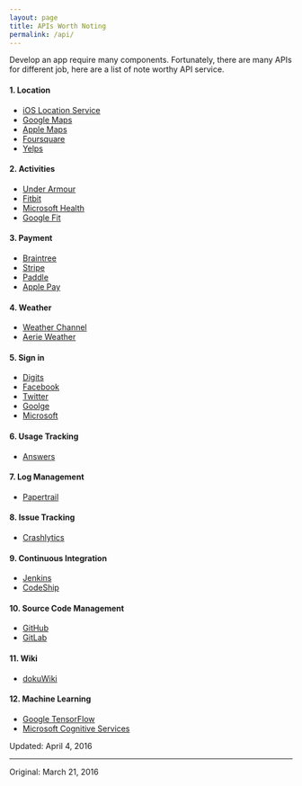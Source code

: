 ```yaml
---
layout: page
title: APIs Worth Noting
permalink: /api/
---
```


Develop an app require many components. Fortunately, there are many APIs for different job, here are a list of note worthy API service.

#### 1. Location
- [iOS Location Service]()
- [Google Maps]()
- [Apple Maps]()
- [Foursquare]()
- [Yelps]()

#### 2. Activities
  - [Under Armour]()
  - [Fitbit]()
  - [Microsoft Health]()
  - [Google Fit]()

#### 3. Payment

  - [Braintree]()
  - [Stripe]()
  - [Paddle]()
  - [Apple Pay]()

#### 4. Weather

  - [Weather Channel]()
  - [Aerie Weather](http://www.aerisweather.com/develop/)

#### 5. Sign in

  - [Digits]()
  - [Facebook]()
  - [Twitter]()
  - [Goolge]()
  - [Microsoft]()

#### 6. Usage Tracking

   - [Answers]()

#### 7. Log Management

  - [Papertrail](https://papertrailapp.com)

#### 8. Issue Tracking

  - [Crashlytics]()

#### 9. Continuous Integration

  - [Jenkins]()
  - [CodeShip]()

#### 10. Source Code Management

  - [GitHub]()
  - [GitLab]()

#### 11. Wiki

  - [dokuWiki]()

#### 12. Machine Learning

  - [Google TensorFlow]()
  - [Microsoft Cognitive Services]()

Updated: April 4, 2016

---
Original: March 21, 2016
